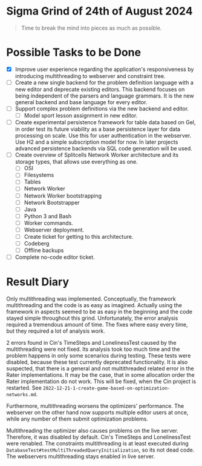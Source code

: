 # Sigma Grind of 24th of August 2024
> Time to break the mind into pieces as much as possible.
# Possible Tasks to be Done
* [x] Improve user experience regarding the application's responsiveness by introducing multithreading to webserver and constraint tree.
* [ ] Create a new single backend for the problem definition language with a new editor and deprecate existing editors.
  This backend focuses on being independent of the parsers and language grammars.
  It is the new general backend and base language for every editor.
* [ ] Support complex problem definitions via the new backend and editor.
    * [ ] Model sport lesson assignment in new editor.
* [ ] Create experimental persistence framework for table data based on Gel,
  in order test its future viability as a base persistence layer for data processing on scale.
  Use this for user authentication in the webserver.
  Use H2 and a simple subscription model for now.
  In later projects advanced persistence backends via SQL code generation will be used.
* [ ] Create overview of Splitcells Network Worker architecture and its storage types,
  that allows use everything as one.
    * [ ] OSI
    * [ ] Filesystems
    * [ ] Tables
    * [ ] Network Worker
    * [ ] Network Worker bootstrapping
    * [ ] Network Bootstrapper
    * [ ] Java
    * [ ] Python 3 and Bash
    * [ ] Worker commands.
    * [ ] Webserver deployment.
    * [ ] Create ticket for getting to this architecture.
    * [ ] Codeberg
    * [ ] Offline backups
* [ ] Complete no-code editor ticket.
# Result Diary
Only multithreading was implemented.
Conceptually, the framework multithreading and the code is as easy as imagined.
Actually using the framework in aspects seemed to be as easy in the beginning and the code stayed simple throughout this grind.
Unfortunately, the error analysis required a tremendous amount of time.
The fixes where easy every time, but they required a lot of analysis work.

2 errors found in Cin's TimeSteps and LonelinessTest caused by the multithreading were not fixed.
Its analysis took too much time and the problem happens in only some scenarios during testing.
These tests were disabled, because these test currently deprecated functionality.
It is also suspected, that there is a general and not multithreaded related error in the Rater implementations.
It may be the case, that in some allocation order the Rater implementation do not work.
This will be fixed, when the Cin project is restarted.
See `2022-12-21-1-create-game-based-on-optimization-networks.md`.

Furthermore, multithreading worsens the optimizers' performance.
The webserver on the other hand now supports multiple editor users at once,
while any number of them submit optimization problems.

Multithreading the optimizer also causes problems on the live server.
Therefore, it was disabled by default.
Cin's TimeSteps and LonelinessTest were renabled.
The constraints multithreading is at least executed during `DatabaseTest#testMultiThreadedQueryInitialization`,
so its not dead code.
The webservers multithreading stays enabled in live server.